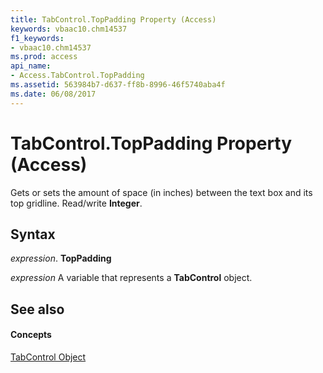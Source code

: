 ```yaml
---
title: TabControl.TopPadding Property (Access)
keywords: vbaac10.chm14537
f1_keywords:
- vbaac10.chm14537
ms.prod: access
api_name:
- Access.TabControl.TopPadding
ms.assetid: 563984b7-d637-ff8b-8996-46f5740aba4f
ms.date: 06/08/2017
---
```



# TabControl.TopPadding Property (Access)

Gets or sets the amount of space (in inches) between the text box and its top gridline. Read/write **Integer**.


## Syntax

 _expression_. **TopPadding**

 _expression_ A variable that represents a **TabControl** object.


## See also


#### Concepts


[TabControl Object](tabcontrol-object-access.md)

